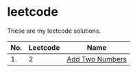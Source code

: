 # leetcode
These are my leetcode solutions.

No. | Leetcode | Name
----| -------- | -----
1.  |  2  | [Add Two Numbers](add-two-numbers/index.js)
